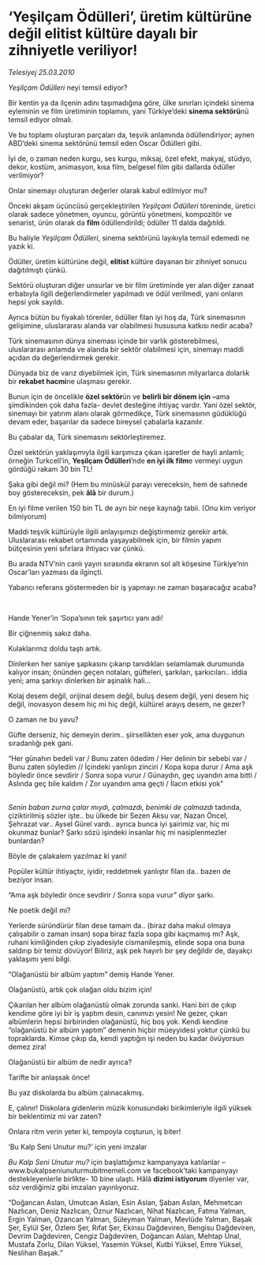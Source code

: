 # ‘Yeşilçam Ödülleri’, üretim kültürüne değil elitist kültüre dayalı bir zihniyetle veriliyor!

*Telesiyej 25.03.2010*

<div class="yazi"><p><i>Yeşilçam Ödülleri</i> neyi temsil ediyor?</p>
<p>Bir kentin ya da ilçenin adını taşımadığına göre, ülke sınırları içindeki sinema eyleminin ve film üretiminin toplamını, yani Türkiye’deki <b>sinema sektörü</b>nü temsil ediyor olmalı. </p>
<p>Ve bu toplamı oluşturan parçaları da, teşvik anlamında ödüllendiriyor; aynen ABD’deki sinema sektörünü temsil eden Oscar Ödülleri gibi.</p>
<p>İyi de, o zaman neden kurgu, ses kurgu, miksaj, özel efekt, makyaj, stüdyo, dekor, kostüm, animasyon, kısa film, belgesel film gibi dallarda ödüller verilmiyor? </p>
<p>Onlar sinemayı oluşturan değerler olarak kabul edilmiyor mu? </p>
<p>Önceki akşam üçüncüsü gerçekleştirilen <i>Yeşilçam Ödülleri</i> töreninde, üretici olarak sadece yönetmen, oyuncu, görüntü yönetmeni, kompozitör ve senarist, ürün olarak da <b>film </b>ödüllendirildi; ödüller 11 dalda dağıtıldı. </p>
<p>Bu haliyle <i>Yeşilçam Ödülleri</i>, sinema sektörünü layıkıyla temsil edemedi ne yazık ki. </p>
<p>Ödüller, üretim kültürüne değil, <b>elitist</b> kültüre dayanan bir zihniyet sonucu dağıtılmıştı çünkü.</p>
<p>Sektörü oluşturan diğer unsurlar ve bir film üretiminde yer alan diğer zanaat erbabıyla ilgili değerlendirmeler yapılmadı ve ödül verilmedi, yani onların hepsi yok sayıldı. </p>
<p>Ayrıca bütün bu fiyakalı törenler, ödüller filan iyi hoş da, Türk sinemasının gelişimine, uluslararası alanda var olabilmesi hususuna katkısı nedir acaba? </p>
<p>Türk sinemasının dünya sineması içinde bir varlık gösterebilmesi, uluslararası anlamda ve alanda bir sektör olabilmesi için, sinemayı maddi açıdan da değerlendirmek gerekir. </p>
<p>Dünyada biz de varız diyebilmek için, Türk sinemasının milyarlarca dolarlık bir <b>rekabet hacmi</b>ne ulaşması gerekir. </p>
<p>Bunun için de öncelikle <b>özel sektör</b>ün ve <b>belirli bir dönem için</b> <b>–</b>ama şimdikinden çok daha fazla- devlet desteğine ihtiyaç vardır. Yani özel sektör, sinemayı bir yatırım alanı olarak görmedikçe, Türk sinemasının güdüklüğü devam eder, başarılar da sadece bireysel çabalarla kazanılır.</p>
<p>Bu çabalar da, Türk sinemasını sektörleştiremez.</p>
<p>Özel sektörün yaklaşımıyla ilgili karşımıza çıkan işaretler de hayli anlamlı; örneğin Turkcell’in, <b>Yeşilçam Ödülleri</b>’nde <b>en iyi ilk film</b>e vermeyi uygun gördüğü rakam 30 bin TL! </p>
<p>Şaka gibi değil mi? (Hem bu minüskül parayı vereceksin, hem de sahnede boy göstereceksin, pek <b>âlâ</b> bir durum.)</p>
<p>En iyi filme verilen 150 bin TL de ayrı bir neşe kaynağı tabii. (Onu kim veriyor bilmiyorum)</p>
<p>Maddi teşvik kültürüyle ilgili anlayışımızı değiştirmemiz gerekir artık. Uluslararası rekabet ortamında yaşayabilmek için, bir filmin yapım bütçesinin yeni sıfırlara ihtiyacı var çünkü. </p>
<p>Bu arada NTV’nin canlı yayın sırasında ekranın sol alt köşesine Türkiye’nin Oscar’ları yazması da ilginçti.</p>
<p>Yabancı referans göstermeden bir iş yapmayı ne zaman başaracağız acaba?</p>
<p><b> </b></p>
Hande Yener’in ‘Sopa’sının tek şaşırtıcı yanı adı!

<p>Bir çiğnenmiş sakız daha.</p>
<p>Kulaklarımız doldu taştı artık.</p>
<p>Dinlerken her saniye şapkasını çıkarıp tanıdıkları selamlamak durumunda kalıyor insan; önünden geçen notaları, güfteleri, şarkıları, şarkıcıları.. iddia yeni; ama şarkıyı dinlerken bir aşinalık hali...</p>
<p>Kolaj desem değil, orijinal desem değil, buluş desem değil, yeni desem hiç değil, inovasyon desem hiç mi hiç değil, kültürel arayış desem, ne gezer? </p>
<p>O zaman ne bu yavu? </p>
<p>Güfte derseniz, hiç demeyin derim.. şiirsellikten eser yok, ama duygunun sıradanlığı pek gani. </p>
<p>“Her günahın bedeli var / Bunu zaten ödedim / Her delinin bir sebebi var / Bunu zaten söyledim // İçindeki yanlışın zinciri / Kopa kopa durur / Ama aşk böyledir önce sevdirir / Sonra sopa vurur / Günaydın, geç uyandın ama bitti / Aslında geç bile kaldım / Zor uyandım ama geçti / İlacın etkisi yok”</p>
<p><i><br/>Senin baban zurna çalar mıydı, çalmazdı, benimki de çalmazdı</i> tadında, çiziktirilmiş sözler işte.. bu ülkede bir Sezen Aksu var, Nazan Öncel, Şehrazat var.. Aysel Gürel vardı.. ayrıca bunca iyi şairimiz var, hiç mi okunmaz bunlar? Şarkı sözü işindeki insanlar hiç mi nasiplenmezler bunlardan? </p>
<p>Böyle de çalakalem yazılmaz ki yani!</p>
<p>Popüler kültür ihtiyaçtır, iyidir, reddetmek yanlıştır filan da.. bazen de beziyor insan.</p>
<p>“Ama aşk böyledir önce sevdirir / Sonra sopa vurur” diyor şarkı. </p>
<p>Ne poetik değil mi?</p>
<p>Yerlerde süründürür filan dese tamam da.. (biraz daha makul olmaya çalışabilir o zaman insan) sopa biraz fazla sopa gibi kaçmamış mı? Aşk, ruhani kimliğinden çıkıp ziyadesiyle cismanileşmiş, elinde sopa ona buna saldırıp bir temiz dövüyor! Biliriz, aşk pek hayırlı bir şey değildir de, dayakçı yaklaşımı yeni bilgi.</p>
<p>“Olağanüstü bir albüm yaptım” demiş Hande Yener.</p>
<p>Olağanüstü, artık çok olağan oldu bizim için!</p>
<p>Çıkarılan her albüm olağanüstü olmak zorunda sanki. Hani biri de çıkıp kendime göre iyi bir iş yaptım desin, canımızı yesin! Ne gezer, çıkan albümlerin hepsi birbirinden olağanüstü, hiç boş yok. Kendi kendine “olağanüstü bir albüm yaptım” demenin hiçbir müeyyidesi yoktur çünkü bu topraklarda. Kimse çıkıp da, kendi yaptığın işi neden bu kadar övüyorsun demez zira! </p>
<p>Olağanüstü bir albüm de nedir ayrıca?</p>
<p>Tarifte bir anlaşsak önce!</p>
<p>Bu yaz diskolarda bu albüm çalınacakmış. </p>
<p>E, çalınır! Diskolara gidenlerin müzik konusundaki birikimleriyle ilgili yüksek bir beklentimiz mi var zaten?</p>
<p>Onlara ritm verin yeter ki, tempoyla coşturun, iş biter!</p>


‘Bu Kalp Seni Unutur mu?’ için yeni imzalar

<p><i>Bu Kalp Seni Unutur mu?</i> için başlattığımız kampanyaya katılanlar –www.bukalpseniunuturmubitmemeli.com ve facebook’taki kampanyayı destekleyenlerle birlikte- 10 bine ulaştı. Hâlâ <b>dizimi istiyorum</b> diyenler var, söz verdiğimiz gibi imzaları yayınlıyoruz.</p>
<p>“Doğancan Aslan, Umutcan Aslan, Esin Aslan, Şaban Aslan, Mehmetcan Nazlıcan, Deniz Nazlıcan, Öznur Nazlıcan, Nihat Nazlıcan, Fatma Yalman, Ergin Yalman, Ozancan Yalman, Süleyman Yalman, Mevlüde Yalman, Başak Şer, Eylül Şer, Özlem Şer, Rıfat Şer, Ekinsu Dağdeviren, Bengisu Dağdeviren, Devrim Dağdeviren, Cengiz Dağdeviren, Doğancan Aslan, Mehtap Ünal, Mustafa Zorlu, Dilan Yüksel, Yasemin Yüksel, Kutbi Yüksel, Emre Yüksel, Neslihan Başak.”</p></div>
